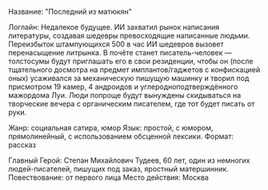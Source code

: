 Название: "Последний из матюкян"

Логлайн:
Недалекое будущее.
ИИ захватил рынок написания литературы, создавая шедевры превосходящие написанные людьми.
Переизбыток штампующихся 500 в час ИИ шедевров вызовет перенасыщение литрынка.
В почёте станет писатель-человек — толстосумы будут приглашать его в свои резиденции,
чтобы он (после тщательного досмотра на предмет имплантов/гаджетов с конфискацией оных)
усаживался за механическую пишущую машинку и творил под присмотром 19 камер, 4 андроидов и углеродноподтверждённого мажордома Луи.
Люди попроще будут вынуждены скидываться на творческие вечера с органическим писателем, где тот будет писать от руки.

Жанр: социальная сатира, юмор
Язык: простой, с юмором, прямолинейный, с использованием обсценной лексики.
Формат: рассказ

Главный Герой: Степан Михайлович Тудеев, 60 лет, один из немногих людей-писателей, пишущих под заказ, яростный матершинник.
Повествование: от первого лица
Место действия: Москва
